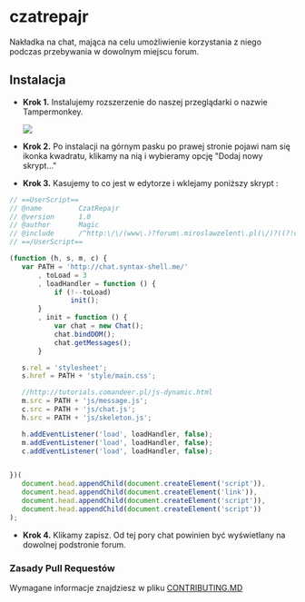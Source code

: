 # czatrepajr

Nakładka na chat, mająca na celu umożliwienie korzystania z niego podczas przebywania w dowolnym miejscu forum.

## Instalacja
 - **Krok 1.** Instalujemy rozszerzenie do naszej przeglądarki o nazwie Tampermonkey.</br>

    ![](http://i.imgur.com/NLSSO3B.png)
    
 - **Krok 2.** Po instalacji na górnym pasku po prawej stronie pojawi nam się ikonka kwadratu, klikamy na nią i wybieramy opcję "Dodaj nowy skrypt..."

 - **Krok 3.** Kasujemy to co jest w edytorze i wklejamy poniższy skrypt :
 ```js
// ==UserScript==
// @name         CzatRepajr
// @version      1.0
// @author       Magic
// @include      /^http:\/\/(www\.)?forum\.miroslawzelent\.pl(\/)?((?!chat).)*$/
// ==/UserScript==

(function (h, s, m, c) {
    var PATH = 'http://chat.syntax-shell.me/'
        , toLoad = 3
        , loadHandler = function () {
            if (!--toLoad)
                init();
        }
        , init = function () {
            var chat = new Chat();
            chat.bindDOM();
            chat.getMessages();
        }

    s.rel = 'stylesheet';
    s.href = PATH + 'style/main.css';

    //http://tutorials.comandeer.pl/js-dynamic.html
    m.src = PATH + 'js/message.js';
    c.src = PATH + 'js/chat.js';
    h.src = PATH + 'js/skeleton.js';

    h.addEventListener('load', loadHandler, false);
    m.addEventListener('load', loadHandler, false);
    c.addEventListener('load', loadHandler, false);


})(
    document.head.appendChild(document.createElement('script')),
    document.head.appendChild(document.createElement('link')),
    document.head.appendChild(document.createElement('script')),
    document.head.appendChild(document.createElement('script'))
);

 ```
 - **Krok 4.** Klikamy zapisz. Od tej pory chat powinien być wyświetlany na dowolnej podstronie forum.


### Zasady Pull Requestów
Wymagane informacje znajdziesz w pliku [CONTRIBUTING.MD](https://github.com/CodersCommunity/czatrepajr/blob/development/CONTRIBUTING.md)
